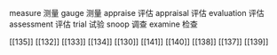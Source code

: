 




measure 测量
gauge 测量
appraise 评估
appraisal 评估
evaluation 评估
assessment 评估
trial 试验
snoop 调查
examine 检查

[[135]]
[[132]]
[[133]]
[[134]]
[[130]]
[[141]]
[[140]]
[[138]]
[[137]]
[[139]]